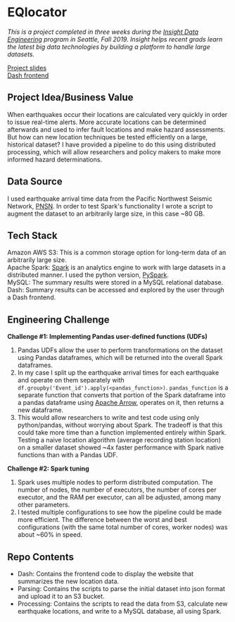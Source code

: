 # EQlocator

*This is a project completed in three weeks during the [Insight Data Engineering](https://www.insightdataengineering.com/) program in Seattle, Fall 2019. Insight helps recent grads learn the latest big data technologies by building a platform to handle large datasets.*  

[Project slides](https://docs.google.com/presentation/d/1hOo2tHgesBtCbYT8NyO3vpen3G8YBJjjNW8kUfW1218/edit#slide=id.g64690a08f3_0_5)  
[Dash frontend](http://34.217.131.117:8050)

## Project Idea/Business Value
When earthquakes occur their locations are calculated very quickly in order to issue real-time alerts. More accurate locations can be determined afterwards and used to infer fault locations and make hazard assessments. But how can new location techniques be tested efficiently on a large, historical dataset? I have provided a pipeline to do this using distributed processing, which will allow researchers and policy makers to make more informed hazard determinations.

## Data Source
I used earthquake arrival time data from the Pacific Northwest Seismic Network, [PNSN](https://pnsn.org/). In order to test Spark's functionality I wrote a script to augment the dataset to an arbitrarily large size, in this case ~80 GB.

## Tech Stack  
Amazon AWS S3: This is a common storage option for long-term data of an arbitrarily large size.  
Apache Spark: [Spark](https://spark.apache.org/) is an analytics engine to work with large datasets in a distributed manner. I used the python version, [PySpark](https://spark.apache.org/docs/0.9.0/python-programming-guide.html).  
MySQL: The summary results were stored in a MySQL relational database.  
Dash: Summary results can be accessed and explored by the user through a Dash frontend.

## Engineering Challenge  
**Challenge #1: Implementing Pandas user-defined functions (UDFs)**
1. Pandas UDFs allow the user to perform transformations on the dataset using Pandas dataframes, which will be returned into the overall Spark dataframes. 
2. In my case I split up the earthquake arrival times for each earthquake and operate on them separately with `df.groupby('Event_id').apply(<pandas_function>)`. `pandas_function` is a separate function that converts that portion of the Spark dataframe into a pandas dataframe using [Apache Arrow](https://arrow.apache.org/docs/python/), operates on it, then returns a new dataframe.
3. This would allow researchers to write and test code using only python/pandas, without worrying about Spark. The tradeoff is that this could take more time than a function implemented entirely within Spark. Testing a naive location algorithm (average recording station location) on a smaller dataset showed ~4x faster performance with Spark native functions than with a Pandas UDF.

**Challenge #2: Spark tuning**
1. Spark uses multiple nodes to perform distributed computation. The number of nodes, the number of executors, the number of cores per executor, and the RAM per executor, can all be adjusted, among many other parameters.
2. I tested multiple configurations to see how the pipeline could be made more efficient. The difference between the worst and best configurations (with the same total number of cores, worker nodes) was about ~60% in speed.

## Repo Contents
- Dash: Contains the frontend code to display the website that summarizes the new location data.
- Parsing: Contains the scripts to parse the initial dataset into json format and upload it to an S3 bucket.
- Processing: Contains the scripts to read the data from S3, calculate new earthquake locations, and write to a MySQL database, all using Spark.

